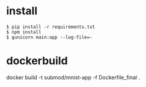# install

    $ pip install -r requirements.txt
    $ npm install
    $ gunicorn main:app --log-file=-


# dockerbuild

docker build -t submod/mnist-app -f Dockerfile_final .

